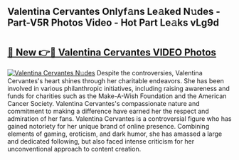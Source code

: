 ## Valentina Cervantes Onlyf𝚊ns Le𝚊ked N𝚞des - Part-V5R Photos Video - Hot Part Le𝚊ks vLg9d

# <h2><a href="http://ab72609.deff.icu/?id=Valentina+Cervantes">🔗 New 👉🔴 Valentina Cervantes VIDEO Photos</a></h2>

[![Valentina Cervantes N𝚞des](https://i.imgur.com/rIISA9y.gif)](http://ab72609.deff.icu/?id=Valentina+Cervantes)
Despite the controversies, Valentina Cervantes's heart shines through her charitable endeavors. She has been involved in various philanthropic initiatives, including raising awareness and funds for charities such as the Make-A-Wish Foundation and the American Cancer Society. Valentina Cervantes's compassionate nature and commitment to making a difference have earned her the respect and admiration of her fans. Valentina Cervantes is a controversial figure who has gained notoriety for her unique brand of online presence. Combining elements of gaming, eroticism, and dark humor, she has amassed a large and dedicated following, but also faced intense criticism for her unconventional approach to content creation.
